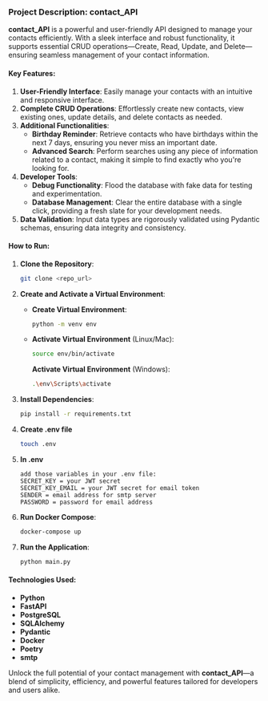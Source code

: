 ### Project Description: contact_API

**contact_API** is a powerful and user-friendly API designed to manage your contacts efficiently. With a sleek interface and robust functionality, it supports essential CRUD operations—Create, Read, Update, and Delete—ensuring seamless management of your contact information.

#### Key Features:

1. **User-Friendly Interface**: Easily manage your contacts with an intuitive and responsive interface.
2. **Complete CRUD Operations**: Effortlessly create new contacts, view existing ones, update details, and delete contacts as needed.
3. **Additional Functionalities**:
   - **Birthday Reminder**: Retrieve contacts who have birthdays within the next 7 days, ensuring you never miss an important date.
   - **Advanced Search**: Perform searches using any piece of information related to a contact, making it simple to find exactly who you're looking for.
4. **Developer Tools**:
   - **Debug Functionality**: Flood the database with fake data for testing and experimentation.
   - **Database Management**: Clear the entire database with a single click, providing a fresh slate for your development needs.
5. **Data Validation**: Input data types are rigorously validated using Pydantic schemas, ensuring data integrity and consistency.

#### How to Run:

1. **Clone the Repository**:
   ```sh
   git clone <repo_url>
   ```

2. **Create and Activate a Virtual Environment**:
   - **Create Virtual Environment**:
     ```sh
     python -m venv env
     ```
   - **Activate Virtual Environment** (Linux/Mac):
     ```sh
     source env/bin/activate
     ```
     **Activate Virtual Environment** (Windows):
     ```sh
     .\env\Scripts\activate
     ```

3. **Install Dependencies**:
   ```sh
   pip install -r requirements.txt
   ```
4. **Create .env file**
   ```sh
   touch .env
   ```
5. **In .env**
   ```
   add those variables in your .env file:
   SECRET_KEY = your JWT secret
   SECRET_KEY_EMAIL = your JWT secret for email token
   SENDER = email address for smtp server
   PASSWORD = password for email address 
   ```
   
6. **Run Docker Compose**:
   ```sh
   docker-compose up
   ```

7. **Run the Application**:
   ```sh
   python main.py
   ```

#### Technologies Used:

- **Python**
- **FastAPI**
- **PostgreSQL**
- **SQLAlchemy**
- **Pydantic**
- **Docker**
- **Poetry**
- **smtp**

Unlock the full potential of your contact management with **contact_API**—a blend of simplicity, efficiency, and powerful features tailored for developers and users alike.
